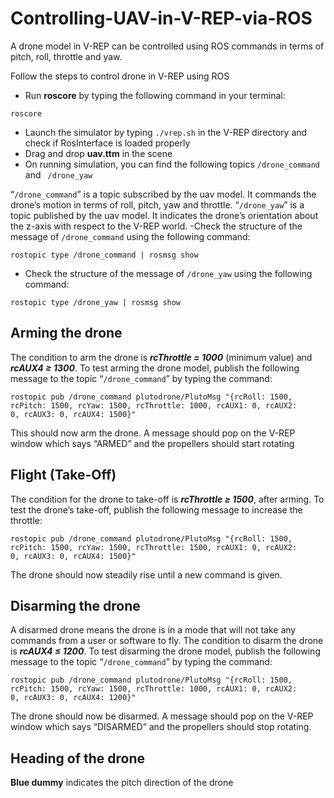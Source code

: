 # Controlling-UAV-in-V-REP-via-ROS
A drone model in V-REP can be controlled using ROS commands in terms of pitch, roll, throttle and yaw.

Follow the steps to control drone in V-REP using ROS
- Run **roscore** by typing the following command in your terminal:
```
roscore
```
- Launch the simulator by typing ```./vrep.sh``` in the V-REP directory and check if RosInterface is loaded properly
- Drag and drop **uav.ttm** in the scene
- On running simulation, you can find the following topics 
```/drone_command``` and ``` /drone_yaw```

“```/drone_command```” is a topic subscribed by the uav model. It commands the drone’s motion in terms of roll, pitch, yaw and throttle.
“```/drone_yaw```” is a topic published by the uav model. It indicates the drone’s orientation about the z-axis with respect to the V-REP world.
-Check the structure of the message of ```/drone_command``` using the following command:
```
rostopic type /drone_command | rosmsg show
```
- Check the structure of the message of ```/drone_yaw``` using the following command:
```
rostopic type /drone_yaw | rosmsg show
```


## Arming the drone

The condition to arm the drone is ***rcThrottle = 1000*** (minimum value) and ***rcAUX4 ≥ 1300***. To test arming the drone model, publish the following message to the topic “```/drone_command```” by typing the command:
```
rostopic pub /drone_command plutodrone/PlutoMsg "{rcRoll: 1500,
rcPitch: 1500, rcYaw: 1500, rcThrottle: 1000, rcAUX1: 0, rcAUX2:
0, rcAUX3: 0, rcAUX4: 1500}"
```
This should now arm the drone. A message should pop on the V-REP window which says “ARMED” and the propellers should start rotating


## Flight (Take-Off)

The condition for the drone to take-off is ***rcThrottle ≥ 1500***, after arming. To test the drone’s take-off, publish the following message to increase the throttle:
```
rostopic pub /drone_command plutodrone/PlutoMsg "{rcRoll: 1500,
rcPitch: 1500, rcYaw: 1500, rcThrottle: 1500, rcAUX1: 0, rcAUX2:
0, rcAUX3: 0, rcAUX4: 1500}"
```
The drone should now steadily rise until a new command is given.

## Disarming the drone

A disarmed drone means the drone is in a mode that will not take any commands from a user or software to fly.
The condition to disarm the drone is ***rcAUX4 ≤ 1200***. To test disarming the drone model, publish the following
message to the topic “```/drone_command```” by typing the command:
```
rostopic pub /drone_command plutodrone/PlutoMsg "{rcRoll: 1500,
rcPitch: 1500, rcYaw: 1500, rcThrottle: 1000, rcAUX1: 0, rcAUX2:
0, rcAUX3: 0, rcAUX4: 1200}"
```
The drone should now be disarmed. A message should pop on the V-REP window which says “DISARMED” and the propellers should stop rotating.

## Heading of the drone
**Blue dummy** indicates the pitch direction of the drone
